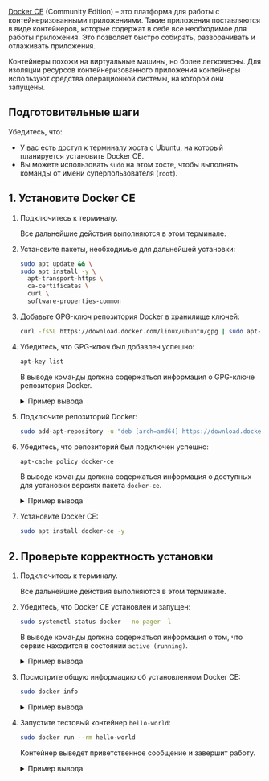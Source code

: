 [Docker CE](https://docs.docker.com/get-started/overview/) (Community Edition) – это платформа для работы с контейнеризованными приложениями. Такие приложения поставляются в виде контейнеров, которые содержат в себе все необходимое для работы приложения. Это позволяет быстро собирать, разворачивать и отлаживать приложения.

Контейнеры похожи на виртуальные машины, но более легковесны. Для изоляции ресурсов контейнеризованного приложения контейнеры используют средства операционной системы, на которой они запущены.

## Подготовительные шаги

Убедитесь, что:

- У вас есть доступ к терминалу хоста с Ubuntu, на который планируется установить Docker CE.
- Вы можете использовать `sudo` на этом хосте, чтобы выполнять команды от имени суперпользователя (`root`).

## 1. Установите Docker CE

1. Подключитесь к терминалу.

   Все дальнейшие действия выполняются в этом терминале.

1. Установите пакеты, необходимые для дальнейшей установки:

   ```bash
   sudo apt update && \
   sudo apt install -y \
     apt-transport-https \
     ca-certificates \
     curl \
     software-properties-common
   ```

1. Добавьте GPG-ключ репозитория Docker в хранилище ключей:

   ```bash
   curl -fsSL https://download.docker.com/linux/ubuntu/gpg | sudo apt-key add -
   ```

1. Убедитесь, что GPG-ключ был добавлен успешно:

   ```bash
   apt-key list
   ```

   В выводе команды должна содержаться информация о GPG-ключе репозитория Docker.

   <details>
   <summary>Пример вывода</summary>

   ```text
   /etc/apt/trusted.gpg
   --------------------
   pub   rsa4096 2017-02-22 [SCEA]
         9DC8 5822 9FC7 DD38 854A  E2D8 8D81 803C 0EBF CD88
   uid           [ unknown] Docker Release (CE deb) <docker@docker.com>
   sub   rsa4096 2017-02-22 [S]
   
   ...
   ```

   </details>

1. Подключите репозиторий Docker:

   ```bash
   sudo add-apt-repository -u "deb [arch=amd64] https://download.docker.com/linux/ubuntu $(lsb_release -cs) stable"
   ```

1. Убедитесь, что репозиторий был подключен успешно:

   ```bash
   apt-cache policy docker-ce
   ```

   В выводе команды должна содержаться информация о доступных для установки версиях пакета `docker-ce`.

   <details>
   <summary>Пример вывода</summary>

   ```text
   docker-ce:
     Installed: (none)
     Candidate: 5:23.0.1-1~ubuntu.18.04~bionic
     Version table:
        5:23.0.1-1~ubuntu.18.04~bionic 500
           500 https://download.docker.com/linux/ubuntu bionic/stable amd64 Packages
        5:23.0.0-1~ubuntu.18.04~bionic 500
           500 https://download.docker.com/linux/ubuntu bionic/stable amd64 Packages
        5:20.10.23~3-0~ubuntu-bionic 500
           500 https://download.docker.com/linux/ubuntu bionic/stable amd64 Packages
        5:20.10.22~3-0~ubuntu-bionic 500
           500 https://download.docker.com/linux/ubuntu bionic/stable amd64 Packages
        5:20.10.21~3-0~ubuntu-bionic 500
           500 https://download.docker.com/linux/ubuntu bionic/stable amd64 Packages
        5:20.10.20~3-0~ubuntu-bionic 500
   
       ...
   ```

   </details>

1. Установите Docker CE:

   ```bash
   sudo apt install docker-ce -y
   ```

## 2. Проверьте корректность установки

1. Подключитесь к терминалу.

   Все дальнейшие действия выполняются в этом терминале.

1. Убедитесь, что Docker CE установлен и запущен:

   ```bash
   sudo systemctl status docker --no-pager -l
   ```

   В выводе команды должна содержаться информация о том, что сервис находится в состоянии `active (running)`.

   <details>
   <summary>Пример вывода</summary>

   ```text
   ● docker.service - Docker Application Container Engine
      Loaded: loaded (/lib/systemd/system/docker.service; enabled; vendor preset: enabled)
      Active: active (running) since Thu 2023-03-23 10:32:23 UTC; 1min 59s ago
        Docs: https://docs.docker.com
    Main PID: 8981 (dockerd)
       Tasks: 7
      CGroup: /system.slice/docker.service
              └─8981 /usr/bin/dockerd -H fd:// --containerd=/run/containerd/containerd.sock
   
   Mar 23 10:32:20 ubuntu18 dockerd[8981]: time="2023-03-23T10:32:20.707940356Z" level=info msg="[core] [Channel #4] Channel Connectivity change to READY" module=grpc
   Mar 23 10:32:22 ubuntu18 dockerd[8981]: time="2023-03-23T10:32:22.407748502Z" level=info msg="Loading containers: start."
   Mar 23 10:32:22 ubuntu18 dockerd[8981]: time="2023-03-23T10:32:22.569711943Z" level=info msg="Default bridge (docker0) is assigned with an IP address 172.17.0.0/16. Daemon option --bip can be used to set a preferred IP address"
   Mar 23 10:32:22 ubuntu18 dockerd[8981]: time="2023-03-23T10:32:22.648337609Z" level=info msg="Loading containers: done."
   Mar 23 10:32:23 ubuntu18 dockerd[8981]: time="2023-03-23T10:32:23.214584382Z" level=warning msg="WARNING: No swap limit support"
   Mar 23 10:32:23 ubuntu18 dockerd[8981]: time="2023-03-23T10:32:23.215205554Z" level=info msg="Docker daemon" commit=bc3805a graphdriver=overlay2 version=23.0.1
   Mar 23 10:32:23 ubuntu18 dockerd[8981]: time="2023-03-23T10:32:23.215556611Z" level=info msg="Daemon has completed initialization"
   Mar 23 10:32:23 ubuntu18 dockerd[8981]: time="2023-03-23T10:32:23.343812634Z" level=info msg="[core] [Server #7] Server created" module=grpc
   Mar 23 10:32:23 ubuntu18 systemd[1]: Started Docker Application Container Engine.
   Mar 23 10:32:23 ubuntu18 dockerd[8981]: time="2023-03-23T10:32:23.360190638Z" level=info msg="API listen on /run/docker.sock"
   ```

   </details>

1. Посмотрите общую информацию об установленном Docker CE:

   ```bash
   sudo docker info
   ```

   <details>
   <summary>Пример вывода</summary>

   ```text
   Client:
    Context:    default
    Debug Mode: false
   
   Server:
    Containers: 0
     Running: 0
     Paused: 0
     Stopped: 0
    Images: 0
    Server Version: 23.0.1
    Storage Driver: overlay2
     Backing Filesystem: extfs
     Supports d_type: true
     Using metacopy: false
     Native Overlay Diff: true
     userxattr: false
    Logging Driver: json-file
    Cgroup Driver: cgroupfs
    Cgroup Version: 1
    Plugins:
     Volume: local
     Network: bridge host ipvlan macvlan null overlay
     Log: awslogs fluentd gcplogs gelf journald json-file local logentries splunk syslog
    Swarm: inactive
    Runtimes: io.containerd.runc.v2 runc
    Default Runtime: runc
    Init Binary: docker-init
    containerd version: 2456e983eb9e37e47538f59ea18f2043c9a73640
    runc version: v1.1.4-0-g5fd4c4d
    init version: de40ad0
    Security Options:
     apparmor
     seccomp
      Profile: builtin
    Kernel Version: 4.15.0-88-generic
    Operating System: Ubuntu 18.04.4 LTS
    OSType: linux
    Architecture: x86_64
    CPUs: 1
    Total Memory: 1.946GiB
    Name: ubuntu18
    ID: 999b21f9-7ff7-4fde-ac59-xxxxxxxxxxxx
    Docker Root Dir: /var/lib/docker
    Debug Mode: false
    Registry: https://index.docker.io/v1/
    Experimental: false
    Insecure Registries:
     127.0.0.0/8
    Live Restore Enabled: false
   
   WARNING: No swap limit support
   ```

   </details>

1. Запустите тестовый контейнер `hello-world`:

   ```bash
   sudo docker run --rm hello-world
   ```

   Контейнер выведет приветственное сообщение и завершит работу.

   <details>
   <summary>Пример вывода</summary>

   ```text
   Hello from Docker!
   This message shows that your installation appears to be working correctly.
   
   To generate this message, Docker took the following steps:
    1. The Docker client contacted the Docker daemon.
    2. The Docker daemon pulled the "hello-world" image from the Docker Hub.
       (amd64)
    3. The Docker daemon created a new container from that image which runs the
       executable that produces the output you are currently reading.
    4. The Docker daemon streamed that output to the Docker client, which sent it
       to your terminal.
   
   To try something more ambitious, you can run an Ubuntu container with:
    $ docker run -it ubuntu bash
   
   Share images, automate workflows, and more with a free Docker ID:
    https://hub.docker.com/
   
   For more examples and ideas, visit:
    https://docs.docker.com/get-started/
   ```

   </details>
